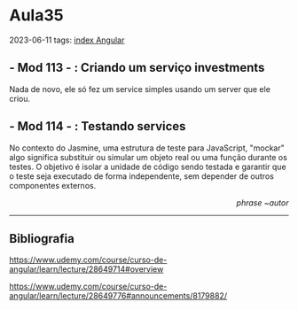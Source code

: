 # Aula35
2023-06-11
tags: [index Angular](../index%20Angular.md)

## - Mod 113 - : Criando um serviço investments

 Nada de novo, ele só fez um service simples usando um server que ele criou.


## - Mod 114 - : Testando services

No contexto do Jasmine, uma estrutura de teste para JavaScript, "mockar" algo significa substituir ou simular um objeto real ou uma função durante os testes. O objetivo é isolar a unidade de código sendo testada e garantir que o teste seja executado de forma independente, sem depender de outros componentes externos.
<p style="display:flex; justify-content: end" > <i> phrase ~autor </i></p>


-----------------------------------------------
## Bibliografia

https://www.udemy.com/course/curso-de-angular/learn/lecture/28649714#overview

https://www.udemy.com/course/curso-de-angular/learn/lecture/28649776#announcements/8179882/
